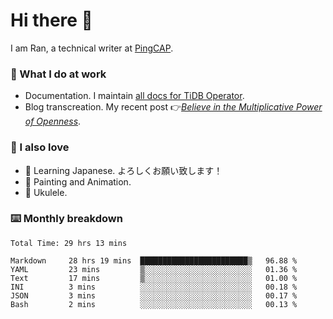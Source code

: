 # Hi there 👋

I am Ran, a technical writer at [PingCAP](https://pingcap.com/).

### 📝 What I do at work

- Documentation. I maintain [all docs for TiDB Operator](https://github.com/pingcap/docs-tidb-operator).
- Blog transcreation. My recent post 👉[*Believe in the Multiplicative Power of Openness*](https://pingcap.com/blog/believe-in-the-multiplicative-power-of-openness-open-source-community).

### 🤠 I also love

- 💬 Learning Japanese. よろしくお願い致します！
- 🎨 Painting and Animation.
- 🎵 Ukulele.

### ⌨️ Monthly breakdown

<!--START_SECTION:waka-->

```text
Total Time: 29 hrs 13 mins

Markdown     28 hrs 19 mins  ████████████████████████▒   96.88 %
YAML         23 mins         ▒░░░░░░░░░░░░░░░░░░░░░░░░   01.36 %
Text         17 mins         ▒░░░░░░░░░░░░░░░░░░░░░░░░   01.00 %
INI          3 mins          ░░░░░░░░░░░░░░░░░░░░░░░░░   00.18 %
JSON         3 mins          ░░░░░░░░░░░░░░░░░░░░░░░░░   00.17 %
Bash         2 mins          ░░░░░░░░░░░░░░░░░░░░░░░░░   00.13 %
```

<!--END_SECTION:waka-->

